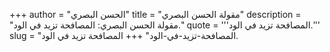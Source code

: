 +++
author = "الحسن البصري"
title = "مقولة الحسن البصري"
description = "مقولة الحسن البصري: المصافحة تزيد في الود."
quote = '''المصافحة تزيد في الود.''' 
slug = "المصافحة-تزيد-في-الود"
+++
المصافحة تزيد في الود.
